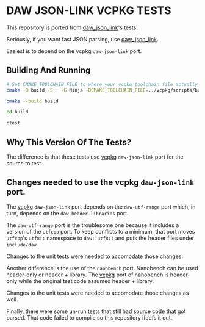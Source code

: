 # DAW JSON-LINK VCPKG TESTS

This repository is ported from [daw_json_link](https://github.com/beached/daw_json_link)'s
tests.

Seriously, if you want fast JSON parsing, use [daw_json_link](https://github.com/beached/daw_json_link).

Easiest is to depend on the vcpkg `daw-json-link` port.

## Building And Running

```sh
# Set CMAKE_TOOLCHAIN_FILE to where your vcpkg toolchain file actually is located.
cmake -B build -S . -G Ninja -DCMAKE_TOOLCHAIN_FILE=../vcpkg/scripts/buildsystems/vcpkg.cmake

cmake --build build

cd build

ctest
```

## Why This Version Of The Tests?

The difference is that these tests use [vcpkg](https://github.com/microsoft/vcpkg)
`daw-json-link` port for the source to test.

## Changes needed to use the vcpkg `daw-json-link` port.

The [vcpkg](https://github.com/microsoft/vcpkg) `daw-json-link` port depends on the
`daw-utf-range` port which, in turn, depends on the `daw-header-libraries` port.

The `daw-utf-range` port is the troublesome one because it includes a version of the
`utfcpp` port. To keep conflicts to a minimum, that port moves `utfcpp`'s `utf8::`
namespace to `daw::utf8::` and puts the header files under `include/daw`.

Changes to the unit tests were needed to accomodate those changes.

Another difference is the use of the `nanobench` port. Nanobench can be used
header-only or header + library. The [vcpkg](https://github.com/microsoft/vcpkg) port
of nanobench is header-only while the original test code assumed header + library.

Changes to the unit tests were needed to accomodate those changes as well.

Finally, there were some un-run tests that still had source code that got parsed.
That code failed to compile so this repository ifdefs it out.
